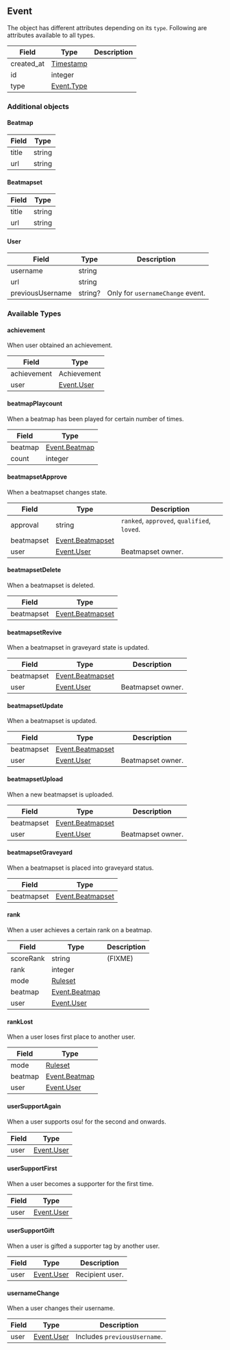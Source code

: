 ## Event

The object has different attributes depending on its `type`. Following are attributes available to all types.

Field      | Type                      | Description
-----------|---------------------------|------------
created_at | [Timestamp](#timestamp)   | |
id         | integer                   | |
type       | [Event.Type](#event-type) | |

### Additional objects

<div id="event-beatmap" data-unique="event-beatmap"></div>

#### Beatmap

Field | Type
------|-------
title | string
url   | string

<div id="event-beatmapset" data-unique="event-beatmapset"></div>

#### Beatmapset

Field | Type
------|-------
title | string
url   | string

<div id="event-user" data-unique="event-user"></div>

#### User

Field            | Type    | Description
-----------------|---------|---------------------------------
username         | string  | |
url              | string  | |
previousUsername | string? | Only for `usernameChange` event.

<div id="event-type" data-unique="event-type"></div>

### Available Types

#### achievement

When user obtained an achievement.

Field       | Type
------------|------------
achievement | Achievement
user        | [Event.User](#event-user)

#### beatmapPlaycount

When a beatmap has been played for certain number of times.

Field       | Type
------------|------------
beatmap     | [Event.Beatmap](#event-beatmap)
count       | integer

#### beatmapsetApprove

When a beatmapset changes state.

Field      | Type                                  | Description
-----------|---------------------------------------|--------------------------------------------
approval   | string                                | `ranked`, `approved`, `qualified`, `loved`.
beatmapset | [Event.Beatmapset](#event-beatmapset) | |
user       | [Event.User](#event-user)             | Beatmapset owner.

#### beatmapsetDelete

When a beatmapset is deleted.

Field      | Type
-----------|--------------------------------------
beatmapset | [Event.Beatmapset](#event-beatmapset)

#### beatmapsetRevive

When a beatmapset in graveyard state is updated.

Field      | Type                                  | Description
-----------|---------------------------------------|------------------
beatmapset | [Event.Beatmapset](#event-beatmapset) | |
user       | [Event.User](#event-user)             | Beatmapset owner.

#### beatmapsetUpdate

When a beatmapset is updated.

Field      | Type                                  | Description
-----------|---------------------------------------|------------------
beatmapset | [Event.Beatmapset](#event-beatmapset) | |
user       | [Event.User](#event-user)             | Beatmapset owner.

#### beatmapsetUpload

When a new beatmapset is uploaded.

Field      | Type                                  | Description
-----------|---------------------------------------|------------------
beatmapset | [Event.Beatmapset](#event-beatmapset) | |
user       | [Event.User](#event-user)             | Beatmapset owner.

#### beatmapsetGraveyard

When a beatmapset is placed into graveyard status.

Field      | Type
-----------|--------------------------------------
beatmapset | [Event.Beatmapset](#event-beatmapset)

#### rank

When a user achieves a certain rank on a beatmap.

Field     | Type                            | Description
----------|---------------------------------|--------------------------------------------
scoreRank | string                          | (FIXME)
rank      | integer                         | |
mode      | [Ruleset](#ruleset)             | |
beatmap   | [Event.Beatmap](#event-beatmap) | |
user      | [Event.User](#event-user)       | |

#### rankLost

When a user loses first place to another user.

Field     | Type
----------|-------------
mode      | [Ruleset](#ruleset)
beatmap   | [Event.Beatmap](#event-beatmap)
user      | [Event.User](#event-user)

#### userSupportAgain

When a user supports osu! for the second and onwards.

Field     | Type
----------|----------
user      | [Event.User](#event-user)

#### userSupportFirst

When a user becomes a supporter for the first time.

Field     | Type
----------|----------
user      | [Event.User](#event-user)

#### userSupportGift

When a user is gifted a supporter tag by another user.

Field | Type                      | Description
------|---------------------------|----------------
user  | [Event.User](#event-user) | Recipient user.

#### usernameChange

When a user changes their username.

Field     | Type                      | Description
----------|---------------------------|-----------------------------
user      | [Event.User](#event-user) | Includes `previousUsername`.
